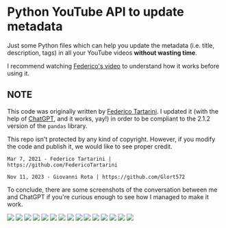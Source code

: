 # Python YouTube API to update metadata

Just some Python files which can help you update the metadata (i.e. title, description, tags) in all your YouTube videos **without wasting time**.

I recommend watching [Federico's video](https://www.youtube.com/watch?v=t6_sJ1y5NJ8) to understand how it works before using it.

## NOTE
This code was originally written by [Federico Tartarini](https://github.com/FedericoTartarini/youtube-api-edit-videos-metadata).
I updated it (with the help of [ChatGPT](https://chat.openai.com/), and it works, yay!) in order to be compliant to the 2.1.2 version of the `pandas` library.

This repo isn't protected by any kind of copyright. However, if you modify the code and publish it, we would like to see proper credit.

```
Mar 7, 2021 - Federico Tartarini | https://github.com/FedericoTartarini

Nov 11, 2023 - Giovanni Rota | https://github.com/Glort572
```

To conclude, there are some screenshots of the conversation between me and ChatGPT if you're curious enough to see how I managed to make it work.

![](https://github.com/Glort572/yt-aevm-pandas-2.1.2/Images/blob/9de3d52f1b8d66ed55e7831b1903ee298ee77342/Screenshot%202023-11-10%20at%2000-25-40%20ChatGPT.png)
![](https://github.com/Glort572/yt-aevm-pandas-2.1.2/Images/blob/9de3d52f1b8d66ed55e7831b1903ee298ee77342/Screenshot%202023-11-10%20at%2000-26-19%20ChatGPT.png)
![](https://github.com/Glort572/yt-aevm-pandas-2.1.2/Images/blob/9de3d52f1b8d66ed55e7831b1903ee298ee77342/Screenshot%202023-11-10%20at%2000-26-51%20ChatGPT.png)
![](https://github.com/Glort572/yt-aevm-pandas-2.1.2/Images/blob/9de3d52f1b8d66ed55e7831b1903ee298ee77342/Screenshot%202023-11-10%20at%2000-26-51%20ChatGPT.png)
![](https://github.com/Glort572/yt-aevm-pandas-2.1.2/Images/blob/9de3d52f1b8d66ed55e7831b1903ee298ee77342/Screenshot%202023-11-10%20at%2000-27-19%20ChatGPT.png)
![](https://github.com/Glort572/yt-aevm-pandas-2.1.2/Images/blob/9de3d52f1b8d66ed55e7831b1903ee298ee77342/Screenshot%202023-11-10%20at%2000-27-42%20ChatGPT.png)
![](https://github.com/Glort572/yt-aevm-pandas-2.1.2/Images/blob/9de3d52f1b8d66ed55e7831b1903ee298ee77342/Screenshot%202023-11-10%20at%2000-28-28%20ChatGPT.png)
![](https://github.com/Glort572/yt-aevm-pandas-2.1.2/Images/blob/9de3d52f1b8d66ed55e7831b1903ee298ee77342/Screenshot%202023-11-10%20at%2000-28-42%20ChatGPT.png)
![](https://github.com/Glort572/yt-aevm-pandas-2.1.2/Images/blob/9de3d52f1b8d66ed55e7831b1903ee298ee77342/Screenshot%202023-11-10%20at%2000-29-01%20ChatGPT.png)
![](https://github.com/Glort572/yt-aevm-pandas-2.1.2/Images/blob/9de3d52f1b8d66ed55e7831b1903ee298ee77342/Screenshot%202023-11-10%20at%2000-29-17%20ChatGPT.png)
![](https://github.com/Glort572/yt-aevm-pandas-2.1.2/Images/blob/9de3d52f1b8d66ed55e7831b1903ee298ee77342/Screenshot%202023-11-10%20at%2000-29-45%20ChatGPT.png)
![](https://github.com/Glort572/yt-aevm-pandas-2.1.2/Images/blob/9de3d52f1b8d66ed55e7831b1903ee298ee77342/Screenshot%202023-11-10%20at%2000-29-57%20ChatGPT.png)
![](https://github.com/Glort572/yt-aevm-pandas-2.1.2/Images/blob/9de3d52f1b8d66ed55e7831b1903ee298ee77342/Screenshot%202023-11-10%20at%2000-30-17%20ChatGPT.png)
![](https://github.com/Glort572/yt-aevm-pandas-2.1.2/Images/blob/9de3d52f1b8d66ed55e7831b1903ee298ee77342/Screenshot%202023-11-10%20at%2000-30-36%20ChatGPT.png)
![](https://github.com/Glort572/yt-aevm-pandas-2.1.2/Images/blob/9de3d52f1b8d66ed55e7831b1903ee298ee77342/Screenshot%202023-11-10%20at%2000-30-56%20ChatGPT.png)